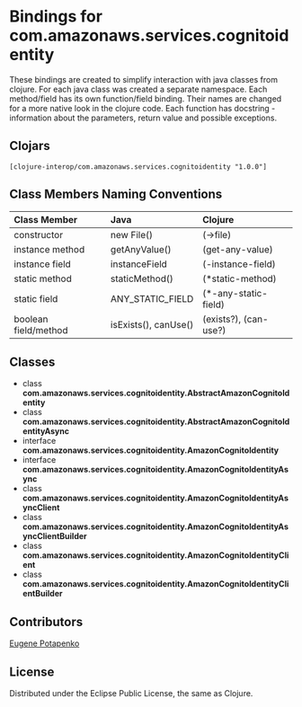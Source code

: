 # Bindings for com.amazonaws.services.cognitoidentity

These bindings are created to simplify interaction with java classes from clojure.
For each java class was created a separate namespace.
Each method/field has its own function/field binding.
Their names are changed for a more native look in the clojure code. Each function has docstring - information about the parameters, return value and possible exceptions.

## Clojars

```
[clojure-interop/com.amazonaws.services.cognitoidentity "1.0.0"]
```

## Class Members Naming Conventions

| Class Member | Java | Clojure |
|:--|:--|:--|
| constructor | new File() | (->file) |
| instance method | getAnyValue() | (get-any-value) |
| instance field | instanceField | (-instance-field) |
| static method | staticMethod() | (*static-method) |
| static field | ANY_STATIC_FIELD | (*-any-static-field) |
| boolean field/method | isExists(), canUse() | (exists?), (can-use?) |

## Classes

- class **com.amazonaws.services.cognitoidentity.AbstractAmazonCognitoIdentity**
- class **com.amazonaws.services.cognitoidentity.AbstractAmazonCognitoIdentityAsync**
- interface **com.amazonaws.services.cognitoidentity.AmazonCognitoIdentity**
- interface **com.amazonaws.services.cognitoidentity.AmazonCognitoIdentityAsync**
- class **com.amazonaws.services.cognitoidentity.AmazonCognitoIdentityAsyncClient**
- class **com.amazonaws.services.cognitoidentity.AmazonCognitoIdentityAsyncClientBuilder**
- class **com.amazonaws.services.cognitoidentity.AmazonCognitoIdentityClient**
- class **com.amazonaws.services.cognitoidentity.AmazonCognitoIdentityClientBuilder**

## Contributors

[Eugene Potapenko](https://github.com/potapenko/)

## License

Distributed under the Eclipse Public License, the same as Clojure.
